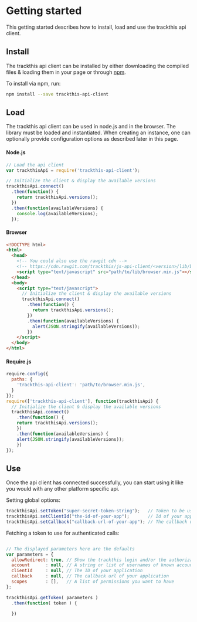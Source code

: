 # Getting started

This getting started describes how to install, load and use the trackthis api client.

## Install

The trackthis api client can be installed by either downloading the compiled files & loading them in your page or through [npm](https://npmjs.org).

To install via npm, run:

```sh
npm install --save trackthis-api-client
```

## Load

The trackthis api client can be used in node.js and in the browser. The library must be loaded and instantiated. When creating an instance, one can optionally provide configuration options as described later in this page.

#### Node.js

```js
// Load the api client
var trackthisApi = require('trackthis-api-client');

// Initialize the client & display the available versions
trackthisApi.connect()
  .then(function() {
    return trackthisApi.versions();
  })
  .then(function(availableVersions) {
    console.log(availableVersions);
  });
```

#### Browser

```html
<!DOCTYPE html>
<html>
  <head>
    <!-- You could also use the rawgit cdn -->
    <!-- https://cdn.rawgit.com/trackthis/js-api-client/<version>/lib/browser.min.js -->
    <script type="text/javascript" src="path/to/lib/browser.min.js"></script>
  </head>
  <body>
    <script type="text/javascript">
      // Initialize the client & display the available versions
      trackthisApi.connect()
        .then(function() {
          return trackthisApi.versions();
        })
        .then(function(availableVersions) {
          alert(JSON.stringify(availableVersions));
        })
    </script>
  </body>
</html>
```

#### Require.js

```js
require.config({
  paths: {
    'trackthis-api-client': 'path/to/browser.min.js',
  }
});
require(['trackthis-api-client'], function(trackthisApi) {
  // Initialize the client & display the available versions
  trackthisApi.connect()
    .then(function() {
    return trackthisApi.versions();
    })
    .then(function(availableVersions) {
    alert(JSON.stringify(availableVersions));
    })
});
```

## Use

Once the api client has connected successfully, you can start using it like you would with any other platform specific api.

Setting global options:

```js
trackthisApi.setToken("super-secret-token-string");   // Token to be used in authenticated calls
trackthisApi.setClientId("the-id-of-your-app");       // Id of your application to identify itself
trackthisApi.setCallback("callback-url-of-your-app"); // The callback url of your application (must match the registered url)
```

Fetching a token to use for authenticated calls:

```js

// The displayed parameters here are the defaults
var parameters = {
  allowRedirect: true, // Show the trackthis login and/or the authorization page to the user if needed
  account      : null, // A string or list of usernames of known accounts or which you want to use
  clientId     : null, // The ID of your application
  callback     : null, // The callback url of your application
  scopes       : [],   // A list of permissions you want to have
};

trackthisApi.getToken( parameters )
  .then(function( token ) {
    
  })
```